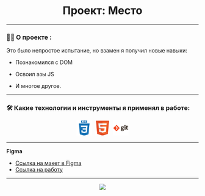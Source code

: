 <h1 align="center">Проект: Место</h1>

---

### :man_technologist: О проекте  :

Это было непростое испытание, но взамен я получил новые навыки:

- Познакомился с DOM

- Освоил азы JS

- И многое другое.  

---

### :hammer_and_wrench: Какие технологии и инструменты я применял в работе:

<div align="center">
  <img src="https://github.com/devicons/devicon/blob/master/icons/css3/css3-plain-wordmark.svg"  title="CSS3" alt="CSS" width="40" height="40"/>&nbsp;
  <img src="https://github.com/devicons/devicon/blob/master/icons/html5/html5-original.svg" title="HTML5" alt="HTML" width="40" height="40"/>&nbsp;
  <img src="https://github.com/devicons/devicon/blob/master/icons/git/git-original-wordmark.svg" title="Git" **alt="Git" width="40" height="40"/>
</div>

---

**Figma**

* [Ссылка на макет в Figma](https://www.figma.com/file/2cn9N9jSkmxD84oJik7xL7/JavaScript.-Sprint-4?node-id=0%3A1)
* [Ссылка на работу](https://suslenkov59.github.io/mesto/)
---

<div align="center">
  <img src="http://github-readme-streak-stats.herokuapp.com?user=Suslenkov59&hide_border=true&locale=ru">
</div>
